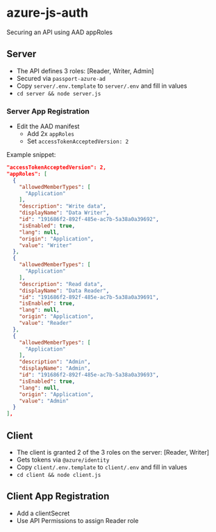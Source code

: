 # azure-js-auth

Securing an API using AAD appRoles

## Server

* The API defines 3 roles: [Reader, Writer, Admin]
* Secured via `passport-azure-ad`
* Copy `server/.env.template` to `server/.env` and fill in values
* `cd server && node server.js`

### Server App Registration

* Edit the AAD manifest
  * Add 2x `appRoles`
  * Set `accessTokenAcceptedVersion: 2`

Example snippet:

```json
"accessTokenAcceptedVersion": 2,
"appRoles": [
  {
    "allowedMemberTypes": [
      "Application"
    ],
    "description": "Write data",
    "displayName": "Data Writer",
    "id": "191686f2-892f-485e-ac7b-5a38a0a39692",
    "isEnabled": true,
    "lang": null,
    "origin": "Application",
    "value": "Writer"
  },
  {
    "allowedMemberTypes": [
      "Application"
    ],
    "description": "Read data",
    "displayName": "Data Reader",
    "id": "191686f2-892f-485e-ac7b-5a38a0a39691",
    "isEnabled": true,
    "lang": null,
    "origin": "Application",
    "value": "Reader"
  },
  {
    "allowedMemberTypes": [
      "Application"
    ],
    "description": "Admin",
    "displayName": "Admin",
    "id": "191686f2-892f-485e-ac7b-5a38a0a39693",
    "isEnabled": true,
    "lang": null,
    "origin": "Application",
    "value": "Admin"
  }
],
```

## Client

* The client is granted 2 of the 3 roles on the server: [Reader, Writer]
* Gets tokens via `@azure/identity`
* Copy `client/.env.template` to `client/.env` and fill in values
* `cd client && node client.js`

## Client App Registration

* Add a clientSecret
* Use API Permissions to assign Reader role
